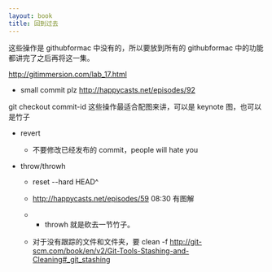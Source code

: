 ```yaml
---
layout: book
title: 回到过去
---
```

这些操作是 githubformac 中没有的，所以要放到所有的 githubformac 中的功能都讲完了之后再将这一集。


http://gitimmersion.com/lab_17.html

- small commit plz http://happycasts.net/episodes/92

git checkout commit-id 这些操作最适合配图来讲，可以是 keynote 图，也可以是竹子

- revert

  - 不要修改已经发布的 commit，people will hate you
- throw/throwh
  - reset --hard HEAD^
  - http://happycasts.net/episodes/59 08:30 有图解

  - - throwh 就是砍去一节竹子。

  - 对于没有跟踪的文件和文件夹，要 clean -f http://git-scm.com/book/en/v2/Git-Tools-Stashing-and-Cleaning#_git_stashing